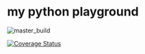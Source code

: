 # my python playground

![master_build](https://github.com/louiscklaw/coveralls-playlist/workflows/master_build/badge.svg)

[![Coverage Status](https://coveralls.io/repos/github/louiscklaw/python-playlist/badge.svg?branch=test/update-runs-on-to-ubuntu-2004)](https://coveralls.io/github/louiscklaw/python-playlist?branch=test/update-runs-on-to-ubuntu-2004)
